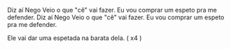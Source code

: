 Diz aí Nego Veio o que "cê" vai fazer.
Eu vou comprar um espeto pra me defender.
Diz aí Nego Veio o que "cê" vai fazer.
Eu vou comprar um espeto pra me defender.

Ele vai dar uma espetada na barata dela. ( x4 )